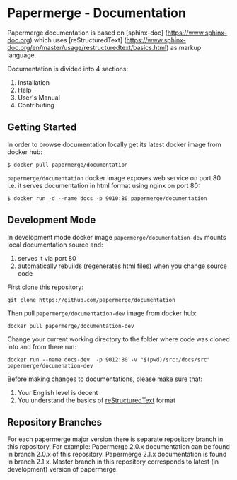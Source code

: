 # Papermerge - Documentation

Papermerge documentation is based on [sphinx-doc]
(https://www.sphinx-doc.org) which uses [reStructuredText]
(https://www.sphinx-doc.org/en/master/usage/restructuredtext/basics.html) as
markup language.

Documentation is divided into 4 sections:

1. Installation
2. Help
3. User's Manual
4. Contributing


## Getting Started

In order to browse documentation locally get its latest docker image from
docker hub:

    $ docker pull papermerge/documentation

``papermerge/documentation`` docker image exposes web service on port 80 i.e. it
serves documentation in html format using nginx on port 80:

    $ docker run -d --name docs -p 9010:80 papermerge/documentation


## Development Mode

In development mode docker image ``papermerge/documentation-dev`` mounts
local documentation source and:

1. serves it via port 80
2. automatically rebuilds (regenerates html files) when you change source code

First clone this repository:

    git clone https://github.com/papermerge/documentation


Then pull ``papermerge/documentation-dev`` image from docker hub:

    docker pull papermerge/documentation-dev

Change your current working directory to the folder where code
was cloned into and from there run:

    docker run --name docs-dev  -p 9012:80 -v "$(pwd)/src:/docs/src" papermerge/documenation-dev

Before making changes to documentations, please make sure that:

1. Your English level is decent
2. You understand the basics of [reStructuredText](https://www.sphinx-doc.org/en/master/usage/restructuredtext/basics.html)
format

## Repository Branches

For each papermerge major version there is separate repository branch in this
repository.
For example: Papermerge 2.0.x documentation can be found in branch 2.0.x of this
repository. Papermerge 2.1.x documentation is found in branch 2.1.x.
Master branch in this repository corresponds to latest (in development) version
of papermerge.
